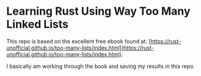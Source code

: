 # Learning Rust Using Way Too Many Linked Lists

This repo is based on the excellent free ebook found at: [https://rust-unofficial.github.io/too-many-lists/index.html](https://rust-unofficial.github.io/too-many-lists/index.html).

I basically am working through the book and saving my results in this repo.
